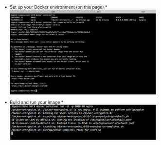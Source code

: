 - Set up your Docker environment (on this page)
*![Setting up Docker](https://github.com/pyruskimo/G4-Test/blob/master/Docker%20container%20name%20my-hello.png)


- Build and run your image
*![Build and run](https://github.com/pyruskimo/G4-Test/blob/master/Build%20and%20run%20your%20image.png)

